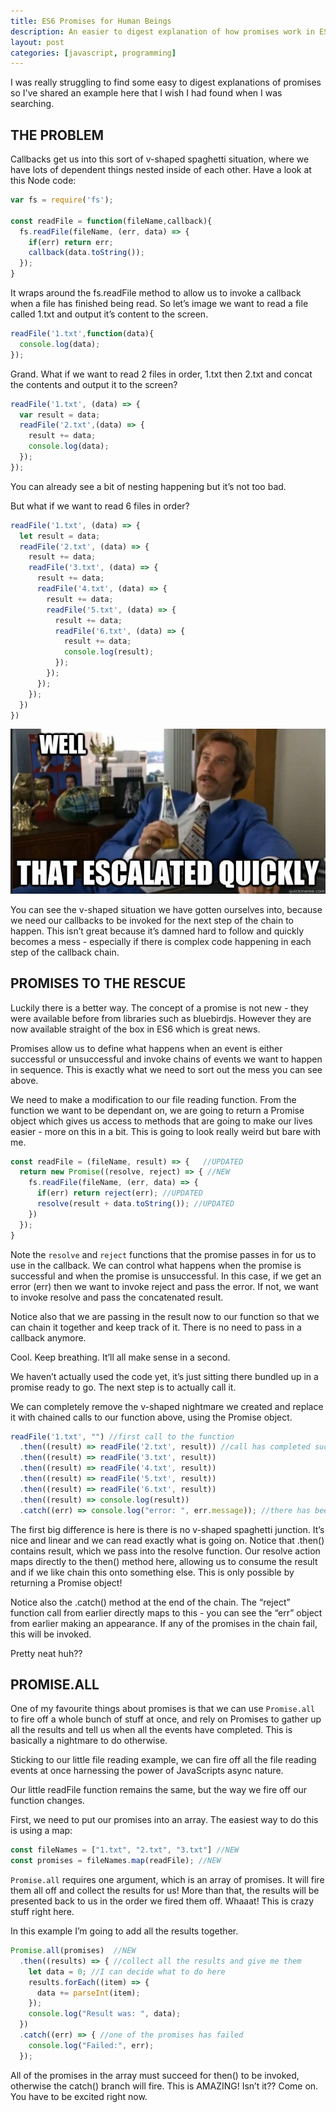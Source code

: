 ```yaml
---
title: ES6 Promises for Human Beings
description: An easier to digest explanation of how promises work in ES6.
layout: post
categories: [javascript, programming]
---
```

I was really struggling to find some easy to digest explanations of promises so I've shared an example here that I wish I had found when I was searching.

## THE PROBLEM
Callbacks get us into this sort of v-shaped spaghetti situation, where we have lots of dependent things nested inside of each other. Have a look at this Node code:

```js
var fs = require('fs');

const readFile = function(fileName,callback){
  fs.readFile(fileName, (err, data) => {
    if(err) return err;
    callback(data.toString());
  });
}
```

It wraps around the fs.readFile method to allow us to invoke a callback when a file has finished being read. So let’s image we want to read a file called 1.txt and output it’s content to the screen.

```js
readFile('1.txt',function(data){
  console.log(data);
});
```
Grand. What if we want to read 2 files in order, 1.txt then 2.txt and concat the contents and output it to the screen?

```js
readFile('1.txt', (data) => {
  var result = data;
  readFile('2.txt',(data) => {
    result += data;
    console.log(data);
  });
});
```
You can already see a bit of nesting happening but it’s not too bad.

But what if we want to read 6 files in order?

```javascript
readFile('1.txt', (data) => {
  let result = data;
  readFile('2.txt', (data) => {
    result += data;
    readFile('3.txt', (data) => {
      result += data;
      readFile('4.txt', (data) => {
        result += data;
        readFile('5.txt', (data) => {
          result += data;
          readFile('6.txt', (data) => {
            result += data;
            console.log(result);
          });
        });
      });
    });
  })
})
```
![that escalated quickly](/assets/images/es6-promises/1.jpg)

You can see the v-shaped situation we have gotten ourselves into, because we need our callbacks to be invoked for the next step of the chain to happen. This isn’t great because it’s damned hard to follow and quickly becomes a mess - especially if there is complex code happening in each step of the callback chain.

## PROMISES TO THE RESCUE
Luckily there is a better way. The concept of a promise is not new - they were available before from libraries such as bluebirdjs. However they are now available straight of the box in ES6 which is great news.

Promises allow us to define what happens when an event is either successful or unsuccessful and invoke chains of events we want to happen in sequence. This is exactly what we need to sort out the mess you can see above.

We need to make a modification to our file reading function. From the function we want to be dependant on, we are going to return a Promise object which gives us access to methods that are going to make our lives easier - more on this in a bit. This is going to look really weird but bare with me.

```js
const readFile = (fileName, result) => {   //UPDATED
  return new Promise((resolve, reject) => { //NEW
    fs.readFile(fileName, (err, data) => {
      if(err) return reject(err); //UPDATED
      resolve(result + data.toString()); //UPDATED
    })
  });
}
```
Note the `resolve` and `reject` functions that the promise passes in for us to use in the callback. We can control what happens when the promise is successful and when the promise is unsuccessful. In this case, if we get an error (err) then we want to invoke reject and pass the error. If not, we want to invoke resolve and pass the concatenated result.

Notice also that we are passing in the result now to our function so that we can chain it together and keep track of it. There is no need to pass in a callback anymore.

Cool. Keep breathing. It’ll all make sense in a second.

We haven’t actually used the code yet, it’s just sitting there bundled up in a promise ready to go. The next step is to actually call it.

We can completely remove the v-shaped nightmare we created and replace it with chained calls to our function above, using the Promise object.

```javascript
readFile('1.txt', "") //first call to the function
  .then((result) => readFile('2.txt', result)) //call has completed successfully
  .then((result) => readFile('3.txt', result))
  .then((result) => readFile('4.txt', result))
  .then((result) => readFile('5.txt', result))
  .then((result) => readFile('6.txt', result))
  .then((result) => console.log(result))
  .catch((err) => console.log("error: ", err.message)); //there has been an error
```
The first big difference is here is there is no v-shaped spaghetti junction. It’s nice and linear and we can read exactly what is going on. Notice that .then() contains result, which we pass into the resolve function. Our resolve action maps directly to the then() method here, allowing us to consume the result and if we like chain this onto something else. This is only possible by returning a Promise object!

Notice also the .catch() method at the end of the chain. The “reject” function call from earlier directly maps to this - you can see the “err” object from earlier making an appearance. If any of the promises in the chain fail, this will be invoked.

Pretty neat huh??

## PROMISE.ALL
One of my favourite things about promises is that we can use `Promise.all` to fire off a whole bunch of stuff at once, and rely on Promises to gather up all the results and tell us when all the events have completed. This is basically a nightmare to do otherwise.

Sticking to our little file reading example, we can fire off all the file reading events at once harnessing the power of JavaScripts async nature.

Our little readFile function remains the same, but the way we fire off our function changes.

First, we need to put our promises into an array. The easiest way to do this is using a map:

```js
const fileNames = ["1.txt", "2.txt", "3.txt"] //NEW
const promises = fileNames.map(readFile); //NEW
```
`Promise.all` requires one argument, which is an array of promises. It will fire them all off and collect the results for us! More than that, the results will be presented back to us in the order we fired them off. Whaaat! This is crazy stuff right here.

In this example I’m going to add all the results together.

```js
Promise.all(promises)  //NEW
  .then((results) => { //collect all the results and give me them
    let data = 0; //I can decide what to do here
    results.forEach((item) => {
      data += parseInt(item);
    });
    console.log("Result was: ", data);
  })
  .catch((err) => { //one of the promises has failed
    console.log("Failed:", err);
  });
```
All of the promises in the array must succeed for then() to be invoked, otherwise the catch() branch will fire. This is AMAZING! Isn’t it?? Come on. You have to be excited right now.
